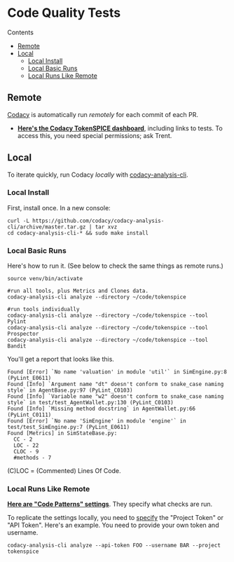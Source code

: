 # Code Quality Tests

 Contents

- [Remote](#remote)
- [Local](#local)
  - [Local Install](#local-install)
  - [Local Basic Runs](#local-basic-runs)
  - [Local Runs Like Remote](#local-runs-like-remote)

## Remote

[Codacy](https://www.codacy.com) is automatically run _remotely_ for each commit of each PR.
- **[Here's the Codacy TokenSPICE dashboard](https://app.codacy.com/gh/tokenspice/tokenspice/dashboard?branch=main)**, including links to tests. To access this, you need special permissions; ask Trent.

## Local

To iterate quickly, run Codacy _locally_ with [codacy-analysis-cli](https://github.com/codacy/codacy-analysis-cli).

### Local Install

First, install once. In a new console:

```console
curl -L https://github.com/codacy/codacy-analysis-cli/archive/master.tar.gz | tar xvz
cd codacy-analysis-cli-* && sudo make install
```

### Local Basic Runs

Here's how to run it. (See below to check the same things as remote runs.)

```console
source venv/bin/activate

#run all tools, plus Metrics and Clones data.
codacy-analysis-cli analyze --directory ~/code/tokenspice

#run tools individually
codacy-analysis-cli analyze --directory ~/code/tokenspice --tool Pylint
codacy-analysis-cli analyze --directory ~/code/tokenspice --tool Prospector
codacy-analysis-cli analyze --directory ~/code/tokenspice --tool Bandit
```

You'll get a report that looks like this.

```console
Found [Error] `No name 'valuation' in module 'util'` in SimEngine.py:8 (PyLint_E0611)
Found [Info] `Argument name "dt" doesn't conform to snake_case naming style` in AgentBase.py:97 (PyLint_C0103)
Found [Info] `Variable name "w2" doesn't conform to snake_case naming style` in test/test_AgentWallet.py:130 (PyLint_C0103)
Found [Info] `Missing method docstring` in AgentWallet.py:66 (PyLint_C0111)
Found [Error] `No name 'SimEngine' in module 'engine'` in test/test_SimEngine.py:7 (PyLint_E0611)
Found [Metrics] in SimStateBase.py:
  CC - 2
  LOC - 22
  CLOC - 9
  #methods - 7
```

(C)LOC = (Commented) Lines Of Code.

### Local Runs Like Remote

**[Here are "Code Patterns" settings](https://app.codacy.com/gh/tokenspice/tokenspice/patterns/list)**. They specify what checks are run.

To replicate the settings locally, you need to [specify](https://github.com/codacy/codacy-analysis-cli#project-token) the "Project Token" or "API Token". Here's an example. You need to provide your own token and username.
```console
codacy-analysis-cli analyze --api-token FOO --username BAR --project tokenspice
```

